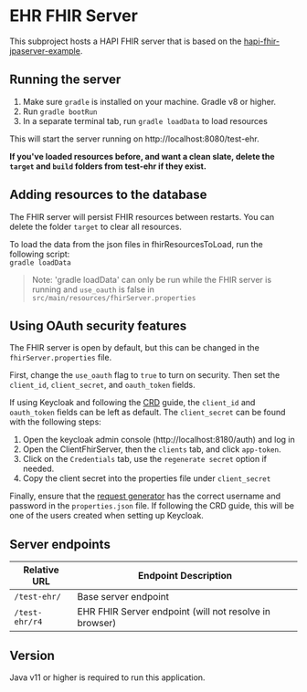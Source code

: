 # EHR FHIR Server

This subproject hosts a HAPI FHIR server that is based on the [hapi-fhir-jpaserver-example](https://github.com/jamesagnew/hapi-fhir/tree/master/hapi-fhir-jpaserver-example).

## Running the server

1. Make sure `gradle` is installed on your machine. Gradle v8 or higher.
2. Run `gradle bootRun`
3. In a separate terminal tab, run `gradle loadData` to load resources

This will start the server running on http://localhost:8080/test-ehr.

**If you've loaded resources before, and want a clean slate, delete the `target` and `build` folders from test-ehr if they exist.**

## Adding resources to the database

The FHIR server will persist FHIR resources between restarts. You can delete the folder `target` to clear all resources.

To load the data from the json files in fhirResourcesToLoad, run the following script:  
`gradle loadData`

> Note: 'gradle loadData' can only be run while the FHIR server is running and `use_oauth` is false in `src/main/resources/fhirServer.properties`

## Using OAuth security features

The FHIR server is open by default, but this can be changed in the `fhirServer.properties` file.

First, change the `use_oauth` flag to `true` to turn on security. Then set the `client_id`, `client_secret`, and `oauth_token` fields.

If using Keycloak and following the [CRD](https://github.com/mcode/CRD) guide, the `client_id` and `oauth_token` fields can be left as default. The `client_secret` can be found with the following steps:

1. Open the keycloak admin console (http://localhost:8180/auth) and log in
2. Open the ClientFhirServer, then the `clients` tab, and click `app-token`.
3. Click on the `Credentials` tab, use the `regenerate secret` option if needed.
4. Copy the client secret into the properties file under `client_secret`

Finally, ensure that the [request generator](https://github.com/mcode/crd-request-generator) has the correct username and password in the `properties.json` file. If following the CRD guide, this will be one of the users created when setting up Keycloak.

## Server endpoints

| Relative URL   | Endpoint Description                                   |
| -------------- | ------------------------------------------------------ |
| `/test-ehr/`   | Base server endpoint                                   |
| `/test-ehr/r4` | EHR FHIR Server endpoint (will not resolve in browser) |

## Version

Java v11 or higher is required to run this application.
